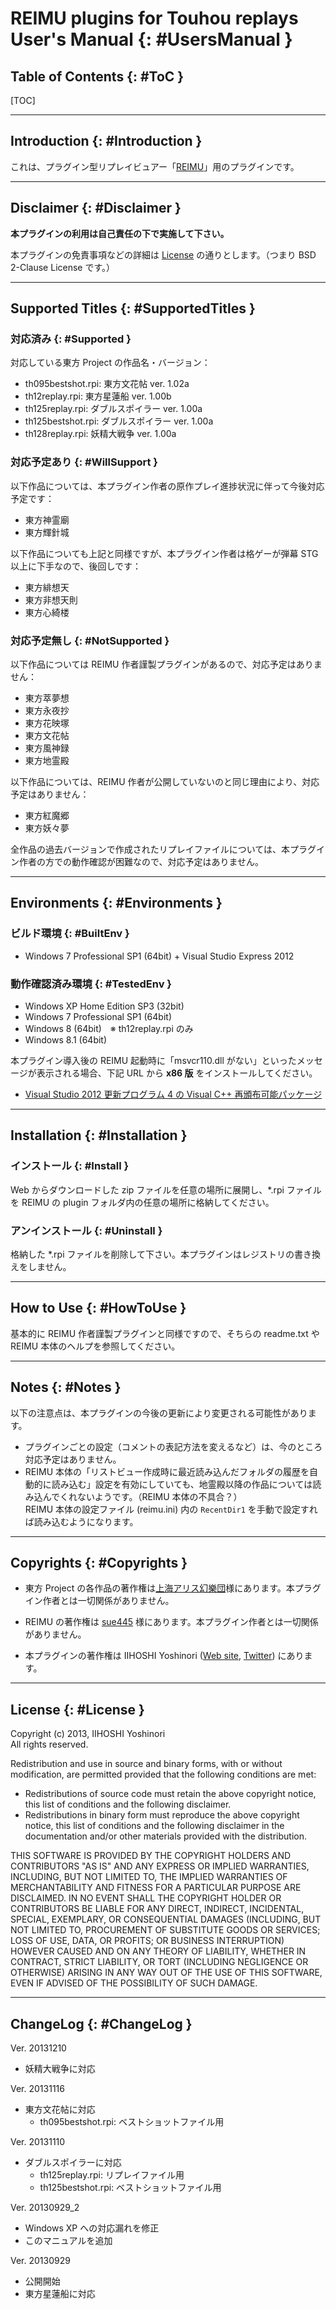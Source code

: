 <style type="text/css">
<!--
	div.toc ul ul ul li { display: inline; }
-->
</style>

# REIMU plugins for Touhou replays User's Manual {: #UsersManual }

## Table of Contents {: #ToC }

[TOC]

----------------------------------------

## Introduction {: #Introduction }

これは、プラグイン型リプレイビュアー「[REIMU][REIMU]」用のプラグインです。

  [REIMU]: http://www.sue445.net/downloads/reimu.html

----------------------------------------

## Disclaimer {: #Disclaimer }

**本プラグインの利用は自己責任の下で実施して下さい。**

本プラグインの免責事項などの詳細は [License](#License) の通りとします。（つまり BSD 2-Clause License です。）

----------------------------------------

## Supported Titles {: #SupportedTitles }

### 対応済み {: #Supported }

対応している東方 Project の作品名・バージョン：

* th095bestshot.rpi: 東方文花帖 ver. 1.02a
* th12replay.rpi: 東方星蓮船 ver. 1.00b
* th125replay.rpi: ダブルスポイラー ver. 1.00a
* th125bestshot.rpi: ダブルスポイラー ver. 1.00a
* th128replay.rpi: 妖精大戦争 ver. 1.00a

### 対応予定あり {: #WillSupport }

以下作品については、本プラグイン作者の原作プレイ進捗状況に伴って今後対応予定です：

* 東方神霊廟
* 東方輝針城

以下作品についても上記と同様ですが、本プラグイン作者は格ゲーが弾幕 STG 以上に下手なので、後回しです：

* 東方緋想天
* 東方非想天則
* 東方心綺楼

### 対応予定無し {: #NotSupported }

以下作品については REIMU 作者謹製プラグインがあるので、対応予定はありません：

* 東方萃夢想
* 東方永夜抄
* 東方花映塚
* 東方文花帖
* 東方風神録
* 東方地霊殿

以下作品については、REIMU 作者が公開していないのと同じ理由により、対応予定はありません：

* 東方紅魔郷
* 東方妖々夢

全作品の過去バージョンで作成されたリプレイファイルについては、本プラグイン作者の方での動作確認が困難なので、対応予定はありません。

----------------------------------------

## Environments {: #Environments }

### ビルド環境 {: #BuiltEnv }

* Windows 7 Professional SP1 (64bit) + Visual Studio Express 2012

### 動作確認済み環境 {: #TestedEnv }

* Windows XP Home Edition SP3 (32bit)
* Windows 7 Professional SP1 (64bit)
* Windows 8 (64bit)　※ th12replay.rpi のみ
* Windows 8.1 (64bit)

本プラグイン導入後の REIMU 起動時に「msvcr110.dll がない」といったメッセージが表示される場合、下記 URL から **x86 版** をインストールしてください。

* [Visual Studio 2012 更新プログラム 4 の Visual C++ 再頒布可能パッケージ][Runtime]

  [Runtime]: http://www.microsoft.com/ja-jp/download/details.aspx?id=30679

----------------------------------------

## Installation {: #Installation }

### インストール {: #Install }

Web からダウンロードした zip ファイルを任意の場所に展開し、\*.rpi ファイルを REIMU の plugin フォルダ内の任意の場所に格納してください。

### アンインストール {: #Uninstall }

格納した \*.rpi ファイルを削除して下さい。本プラグインはレジストリの書き換えをしません。

----------------------------------------

## How to Use {: #HowToUse }

基本的に REIMU 作者謹製プラグインと同様ですので、そちらの readme.txt や REIMU 本体のヘルプを参照してください。

----------------------------------------

## Notes {: #Notes }

以下の注意点は、本プラグインの今後の更新により変更される可能性があります。

* プラグインごとの設定（コメントの表記方法を変えるなど）は、今のところ対応予定はありません。
* REIMU 本体の「リストビュー作成時に最近読み込んだフォルダの履歴を自動的に読み込む」設定を有効にしていても、地霊殿以降の作品については読み込んでくれないようです。（REIMU 本体の不具合？）  
REIMU 本体の設定ファイル (reimu.ini) 内の `RecentDir1` を手動で設定すれば読み込むようになります。

----------------------------------------

## Copyrights {: #Copyrights }

* 東方 Project の各作品の著作権は[上海アリス幻樂団][ZUN]様にあります。本プラグイン作者とは一切関係がありません。
* REIMU の著作権は [sue445][sue445] 様にあります。本プラグイン作者とは一切関係がありません。
* 本プラグインの著作権は IIHOSHI Yoshinori ([Web site][MyWeb], [Twitter][MyTwitter]) にあります。

  [ZUN]: http://www16.big.or.jp/~zun/ "上海アリス幻樂団"
  [TasoFro]: http://www.tasofro.net/ "黄昏フロンティア"
  [sue445]: http://www.sue445.net/ "sue445.NET"
  [MyWeb]: http://www.colorless-sight.jp "Colorless Sight"
  [MyTwitter]: http://twitter.com/iihoshi

----------------------------------------

## License {: #License }

Copyright (c) 2013, IIHOSHI Yoshinori  
All rights reserved.

Redistribution and use in source and binary forms, with or without
modification, are permitted provided that the following conditions are met:

* Redistributions of source code must retain the above copyright notice, this list of conditions and the following disclaimer.
* Redistributions in binary form must reproduce the above copyright notice, this list of conditions and the following disclaimer in the documentation and/or other materials provided with the distribution.

THIS SOFTWARE IS PROVIDED BY THE COPYRIGHT HOLDERS AND CONTRIBUTORS "AS IS" AND ANY EXPRESS OR IMPLIED WARRANTIES, INCLUDING, BUT NOT LIMITED TO, THE IMPLIED WARRANTIES OF MERCHANTABILITY AND FITNESS FOR A PARTICULAR PURPOSE ARE DISCLAIMED. IN NO EVENT SHALL THE COPYRIGHT HOLDER OR CONTRIBUTORS BE LIABLE FOR ANY DIRECT, INDIRECT, INCIDENTAL, SPECIAL, EXEMPLARY, OR CONSEQUENTIAL DAMAGES (INCLUDING, BUT NOT LIMITED TO, PROCUREMENT OF SUBSTITUTE GOODS OR SERVICES; LOSS OF USE, DATA, OR PROFITS; OR BUSINESS INTERRUPTION) HOWEVER CAUSED AND ON ANY THEORY OF LIABILITY, WHETHER IN CONTRACT, STRICT LIABILITY, OR TORT (INCLUDING NEGLIGENCE OR OTHERWISE) ARISING IN ANY WAY OUT OF THE USE OF THIS SOFTWARE, EVEN IF ADVISED OF THE POSSIBILITY OF SUCH DAMAGE.

----------------------------------------

## ChangeLog {: #ChangeLog }

Ver. 20131210

* 妖精大戦争に対応

Ver. 20131116

* 東方文花帖に対応
	* th095bestshot.rpi: ベストショットファイル用

Ver. 20131110

* ダブルスポイラーに対応
	* th125replay.rpi: リプレイファイル用
	* th125bestshot.rpi: ベストショットファイル用

Ver. 20130929\_2

* Windows XP への対応漏れを修正
* このマニュアルを追加

Ver. 20130929

* 公開開始
* 東方星蓮船に対応
